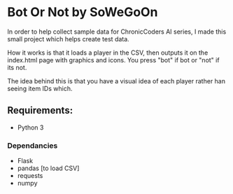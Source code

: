 # Bot Or Not by SoWeGoOn

In order to help collect sample data for ChronicCoders AI series, I made this small project which helps create test data.

How it works is that it loads a player in the CSV, then outputs it on the index.html page with graphics and icons. You press "bot" if bot or "not" if its not. 

The idea behind this is that you have a visual idea of each player rather han seeing item IDs which.

## Requirements:
 - Python 3
### Dependancies
 - Flask
 - pandas [to load CSV]
 - requests
 - numpy